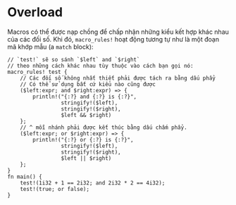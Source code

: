 # Overload
Macros có thể được nạp chồng để chấp nhận những kiểu kết hợp khác nhau của các đối số.
Khi đó, `macro_rules!` hoạt động tương tự như là một đoạn mã khớp mẫu (a `match` block):

```rust,editable
// `test!` sẽ so sánh `$left` and `$right`
// theo những cách khác nhau tùy thuộc vào cách bạn gọi nó:
macro_rules! test {
    // Các đối số không nhất thiết phải được tách ra bằng dấu phẩy
    // Có thể sử dụng bất cứ kiểu nào cũng được
    ($left:expr; and $right:expr) => {
        println!("{:?} and {:?} is {:?}",
                 stringify!($left),
                 stringify!($right),
                 $left && $right)
    };
    // ^ mỗi nhánh phải được kết thúc bằng dấu chấm phẩy.
    ($left:expr; or $right:expr) => {
        println!("{:?} or {:?} is {:?}",
                 stringify!($left),
                 stringify!($right),
                 $left || $right)
    };
}
fn main() {
    test!(1i32 + 1 == 2i32; and 2i32 * 2 == 4i32);
    test!(true; or false);
}
```